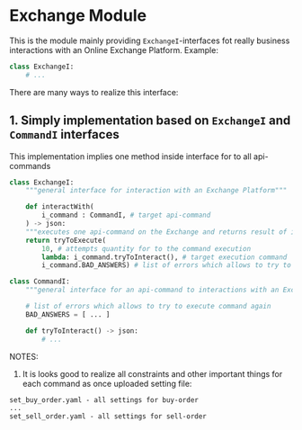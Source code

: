 # Exchange Module
This is the module mainly providing `ExchangeI`-interfaces fot really business interactions with an Online Exchange Platform.
Example:
```py
class ExchangeI:
    # ...
```

There are many ways to realize this interface:

## 1. Simply implementation based on `ExchangeI` and `CommandI` interfaces
This implementation implies one method inside interface for to all api-commands
```py
class ExchangeI:
    """general interface for interaction with an Exchange Platform"""

    def interactWith(
        i_command : CommandI, # target api-command
    ) -> json:
    """executes one api-command on the Exchange and returns result of it"""
    return tryToExecute(
        10, # attempts quantity for to the command execution
        lambda: i_command.tryToInteract(), # target execution command
        i_command.BAD_ANSWERS) # list of errors which allows to try to execute command again

class CommandI:
    """general interface for an api-command to interactions with an Exchange Platform"""

    # list of errors which allows to try to execute command again
    BAD_ANSWERS = [ ... ]

    def tryToInteract() -> json:
        # ...

```
NOTES:
1. It is looks good to realize all constraints and other important things for each command as once uploaded setting file:
```txt
set_buy_order.yaml - all settings for buy-order
...
set_sell_order.yaml - all settings for sell-order
```